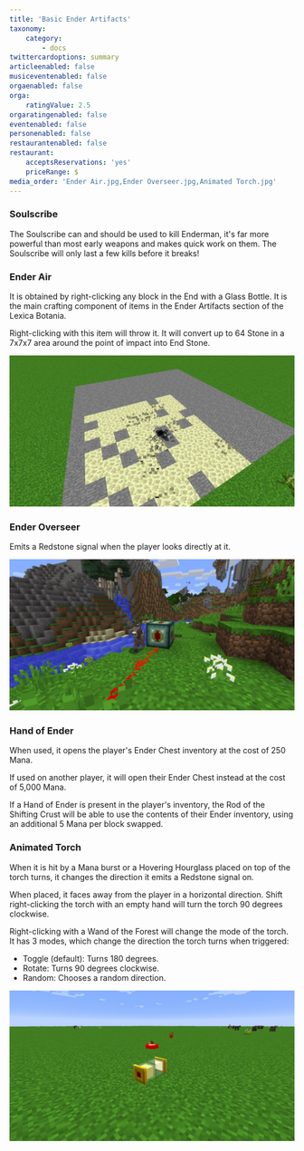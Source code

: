 ```yaml
---
title: 'Basic Ender Artifacts'
taxonomy:
    category:
        - docs
twittercardoptions: summary
articleenabled: false
musiceventenabled: false
orgaenabled: false
orga:
    ratingValue: 2.5
orgaratingenabled: false
eventenabled: false
personenabled: false
restaurantenabled: false
restaurant:
    acceptsReservations: 'yes'
    priceRange: $
media_order: 'Ender Air.jpg,Ender Overseer.jpg,Animated Torch.jpg'
---
```


### Soulscribe
The Soulscribe can and should be used to kill Enderman, it's far more powerful than most early weapons and makes quick work on them. The Soulscribe will only last a few kills before it breaks!

### Ender Air
It is obtained by right-clicking any block in the End with a Glass Bottle. It is the main crafting component of items in the Ender Artifacts section of the Lexica Botania.

Right-clicking with this item will throw it. It will convert up to 64 Stone in a 7x7x7 area around the point of impact into End Stone.

![](Ender%20Air.jpg)

### Ender Overseer
Emits a Redstone signal when the player looks directly at it.

![](Ender%20Overseer.jpg)

### Hand of Ender
When used, it opens the player's Ender Chest inventory at the cost of 250 Mana.

If used on another player, it will open their Ender Chest instead at the cost of 5,000 Mana.

If a Hand of Ender is present in the player's inventory, the Rod of the Shifting Crust will be able to use the contents of their Ender inventory, using an additional 5 Mana per block swapped.

### Animated Torch
When it is hit by a Mana burst or a Hovering Hourglass placed on top of the torch turns, it changes the direction it emits a Redstone signal on.

When placed, it faces away from the player in a horizontal direction. Shift right-clicking the torch with an empty hand will turn the torch 90 degrees clockwise.

Right-clicking with a Wand of the Forest will change the mode of the torch. It has 3 modes, which change the direction the torch turns when triggered:

* Toggle (default): Turns 180 degrees.
* Rotate: Turns 90 degrees clockwise.
* Random: Chooses a random direction.

![](Animated%20Torch.jpg)

